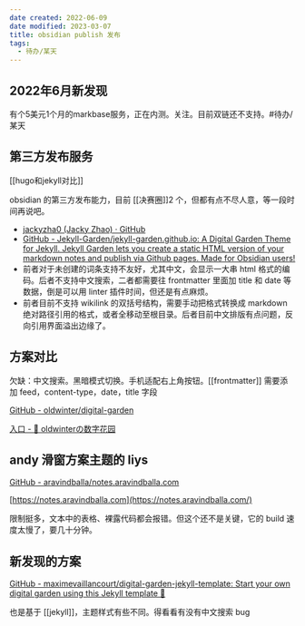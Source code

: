 ```yaml
---
date created: 2022-06-09
date modified: 2023-03-07
title: obsidian publish 发布
tags:
  - 待办/某天
---
```


## 2022年6月新发现

有个5美元1个月的markbase服务，正在内测。关注。目前双链还不支持。#待办/某天

## 第三方发布服务

[[hugo和jekyll对比]]

obsidian 的第三方发布能力，目前 [[决赛圈]]2 个，但都有点不尽人意，等一段时间再说吧。

- [jackyzha0 (Jacky Zhao) · GitHub](https://github.com/jackyzha0)
- [GitHub - Jekyll-Garden/jekyll-garden.github.io: A Digital Garden Theme for Jekyll. Jekyll Garden lets you create a static HTML version of your markdown notes and publish via Github pages. Made for Obsidian users!](https://github.com/Jekyll-Garden/jekyll-garden.github.io)
- 前者对于未创建的词条支持不友好，尤其中文，会显示一大串 html 格式的编码。后者不支持中文搜索，二者都需要往 frontmatter 里面加 title 和 date 等数据，倒是可以用 linter 插件时间，但还是有点麻烦。
- 前者目前不支持 wikilink 的双括号结构，需要手动把格式转换成 markdown 绝对路径引用的格式，或者全移动至根目录。后者目前中文排版有点问题，反向引用界面溢出边缘了。

## 方案对比

欠缺：中文搜索。黑暗模式切换。手机适配右上角按钮。[[frontmatter]] 需要添加 feed，content-type，date，title 字段

[GitHub - oldwinter/digital-garden](https://github.com/oldwinter/digital-garden)

[入口 - 🌱 oldwinterの数字花园](https://blog.oldwinter.top/)

## andy 滑窗方案主题的 liys

[GitHub - aravindballa/notes.aravindballa.com](https://github.com/aravindballa/notes.aravindballa.com)

[https://notes.aravindballa.com](https://notes.aravindballa.com/)

限制挺多，文本中的表格、裸露代码都会报错。但这个还不是关键，它的 build 速度太慢了，要几十分钟。

## 新发现的方案

[GitHub - maximevaillancourt/digital-garden-jekyll-template: Start your own digital garden using this Jekyll template 🌱](https://github.com/maximevaillancourt/digital-garden-jekyll-template)

也是基于 [[jekyll]]，主题样式有些不同。得看看有没有中文搜索 bug
